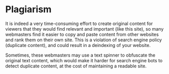 # Plagiarism

It is indeed a very time-consuming effort to create original content for viewers that they would find relevant and important \(like this site\), so many webmasters find it easier to copy and paste content from other websites and rank them on their own site. This is a violation of search engine policy \(duplicate content\), and could result in a deindexing of your website.

Sometimes, these webmasters may use a text spinner to obfuscate the original text content, which would make it harder for search engine bots to detect duplicate content, at the cost of maintaining a readable site.

